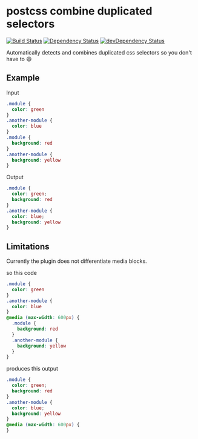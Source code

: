 # postcss combine duplicated selectors

[![Build Status](https://travis-ci.org/ChristianMurphy/postcss-combine-duplicated-selectors.svg?branch=master)](https://travis-ci.org/ChristianMurphy/postcss-combine-duplicated-selectors)
[![Dependency Status](https://david-dm.org/ChristianMurphy/postcss-combine-duplicated-selectors.svg)](https://david-dm.org/ChristianMurphy/postcss-combine-duplicated-selectors)
[![devDependency Status](https://david-dm.org/ChristianMurphy/postcss-combine-duplicated-selectors/dev-status.svg)](https://david-dm.org/ChristianMurphy/postcss-combine-duplicated-selectors#info=devDependencies)

Automatically detects and combines duplicated css selectors so you don't have to
:smile:

## Example

Input

``` css
.module {
  color: green
}
.another-module {
  color: blue
}
.module {
  background: red
}
.another-module {
  background: yellow
}
```

Output

``` css
.module {
  color: green;
  background: red
}
.another-module {
  color: blue;
  background: yellow
}
```

## Limitations

Currently the plugin does not differentiate media blocks.

so this code

``` css
.module {
  color: green
}
.another-module {
  color: blue
}
@media (max-width: 600px) {
  .module {
    background: red
  }
  .another-module {
    background: yellow
  }
}
```

produces this output

``` css
.module {
  color: green;
  background: red
}
.another-module {
  color: blue;
  background: yellow
}
@media (max-width: 600px) {
}
```
